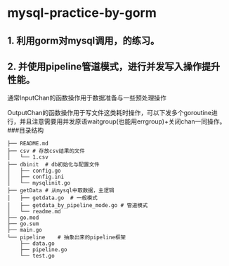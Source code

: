 # mysql-practice-by-gorm
## 1. 利用gorm对mysql调用，的练习。
## 2. 并使用pipeline管道模式，进行并发写入操作提升性能。
通常InputChan的函数操作用于数据准备与一些预处理操作

OutputChan的函数操作用于写文件这类耗时操作，可以下发多个goroutine进行，并且注意需要用并发原语waitgroup(也能用errgroup)+关闭chan一同操作。
###目录结构
```bigquery
├── README.md   
├── csv # 存放csv结果的文件
│   └── 1.csv
├── dbinit  # db初始化与配置文件
│   ├── config.go
│   ├── config.ini
│   └── mysqlinit.go
├── getData # 从mysql中取数据，主逻辑
│   ├── getdata.go  # 一般模式
│   ├── getdata_by_pipeline_mode.go # 管道模式
│   └── readme.md
├── go.mod
├── go.sum
├── main.go
└── pipeline    # 抽象出来的pipeline框架
    ├── data.go
    ├── pipeline.go
    └── test.go



```





